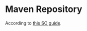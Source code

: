 # Maven Repository

According to [this SO guide](https://stackoverflow.com/questions/14013644/hosting-a-maven-repository-on-github/14013645#14013645).

